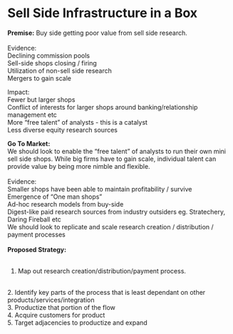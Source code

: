 # Sell Side Infrastructure in a Box

<b>Premise:</b> Buy side getting poor value from sell side research.
	<br><br>
  Evidence:<br>
		Declining commission pools
    <br>
		Sell-side shops closing / firing
    <br>
		Utilization of non-sell side research 
    <br>
		Mergers to gain scale

  Impact:
		<br>
    Fewer but larger shops
    <br>
      Conflict of interests for larger shops around banking/relationship management etc
      <br>
		More “free talent” of analysts - this is a catalyst
    <br>
    Less diverse equity research sources

<b>Go To Market:</b><br>
We should look to enable the “free talent” of analysts to run their own mini sell side shops. While big firms have to gain scale, individual talent can provide value by being more nimble and flexible.
	<br><br>
  Evidence: <br>
    Smaller shops have been able to maintain profitability / survive
    <br>
    Emergence of “One man shops”
    <br>
    Ad-hoc research models from buy-side
    <br>
    Digest-like paid research sources from industry outsiders eg. Stratechery, Daring Fireball etc
<br>
We should look to replicate and scale research creation / distribution / payment processes 
<br><br>
<b>Proposed Strategy:</b>
<br><br>
1. Map out research creation/distribution/payment process.
<br>
2. Identify key parts of the process that is least dependant on other products/services/integration
<br>
3. Productize that portion of the flow
<br>
4. Acquire customers for product
<br>
5. Target adjacencies to productize and expand


